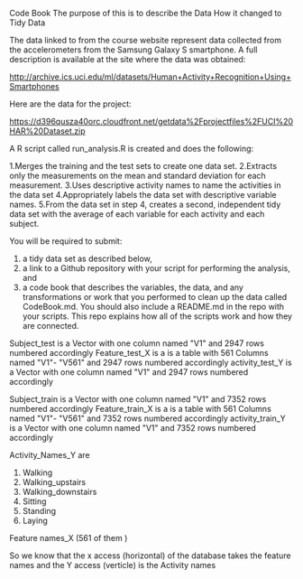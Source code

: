 Code Book
The purpose of this is to describe the Data
How it changed to Tidy Data

The data linked to from the course website represent data collected from the accelerometers from the Samsung Galaxy S smartphone. 
A full description is available at the site where the data was obtained:

http://archive.ics.uci.edu/ml/datasets/Human+Activity+Recognition+Using+Smartphones

Here are the data for the project:

https://d396qusza40orc.cloudfront.net/getdata%2Fprojectfiles%2FUCI%20HAR%20Dataset.zip

A R script called run_analysis.R is created and does the following:

1.Merges the training and the test sets to create one data set.
2.Extracts only the measurements on the mean and standard deviation for each measurement.
3.Uses descriptive activity names to name the activities in the data set
4.Appropriately labels the data set with descriptive variable names.
5.From the data set in step 4, creates a second, independent tidy data set with the average of each variable 
for each activity and each subject.

You will be required to submit: 
1) a tidy data set as described below, 
2) a link to a Github repository with your script for 
performing the analysis, and 
3) a code book that describes the variables, the data, and any transformations or work that you 
performed to clean up the data called CodeBook.md. You should also include a README.md in the repo with your scripts. 
This repo explains how all of the scripts work and how they are connected.

Subject_test is a Vector with one column named "V1" and 2947 rows numbered accordingly
Feature_test_X is a is a table with 561 Columns named "V1"- "V561"  and 2947 rows numbered accordingly
activity_test_Y is a Vector with one column named "V1" and 2947 rows numbered accordingly

Subject_train is a Vector with one column named "V1" and 7352 rows numbered accordingly
Feature_train_X is a is a table with 561 Columns named "V1"- "V561"  and 7352 rows numbered accordingly
activity_train_Y is a Vector with one column named "V1" and 7352 rows numbered accordingly

Activity_Names_Y are
1.  Walking
2.  Walking_upstairs
3.  Walking_downstairs
4.  Sitting
5.  Standing
6.  Laying

Feature names_X (561 of them )

So we know that the x access (horizontal) of the database takes the feature names
and the Y access (verticle)  is the Activity names
